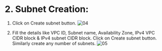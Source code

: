 # 2. Subnet Creation:

  1. Click on Create subnet button.
     ![04](https://github.com/user-attachments/assets/07e542db-598f-4867-9fca-d0b0966be303)

  2. Fill the details like VPC ID, Subnet name, Availability Zone, IPv4 VPC CIDR block & IPv4 subnet CIDR block. Click on Create subnet button. Similarly create any number of subnets.
     ![05](https://github.com/user-attachments/assets/5dad73da-ffab-440f-9441-b31d724341f5)
